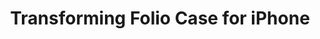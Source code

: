 ---
layout: project
permalink: /jame_technology__morphing_iphone_case_stand/
title: "Transforming Folio Case for iPhone"
client: "Jame Technology"
year: 2018
sector: "Consumer goods, mobile accessories"
link: "http://www.jamepda.com"
description: "Fashion-inspired innovative iPhone case featuring a folio cover that transforms into a phone stand."
brief: "Many cases on the market with stand functionality are composed of multiple parts and tend to be bulky. The goal was to design an innovative iPhone case that seamlessly blends fashion and functionality."
solution: "This case is inspired by the charm and mobility of Issey Miyake's Bao Bao bags. The innovative cover design has built-in magnets that connect together to create the stand, and the user can deploy it with a simple grip gesture. The stand is available when needed and disappears when not in use."
services:
- "design research"
- "ideation"
- "innovation"
- "user-centered design"
- "prototyping"
- "3D CAD modeling, surfacing"
- "photorealistic rendering"
- "color, material, finish selection (CMF)"
- "design presentation"
main_image: "/assets/images/projects/jame_technology__morphing_iphone _case_stand/h_w_CaseStarburst.gif"
images:
 - "/assets/images/projects/jame_technology__morphing_iphone _case_stand/p_w_CaseStarburst_01.jpg"
 - "/assets/images/projects/jame_technology__morphing_iphone _case_stand/p_w_CaseStarburst_02.jpg"
 - "/assets/images/projects/jame_technology__morphing_iphone _case_stand/p_w_CaseStarburst_03.jpg"
---